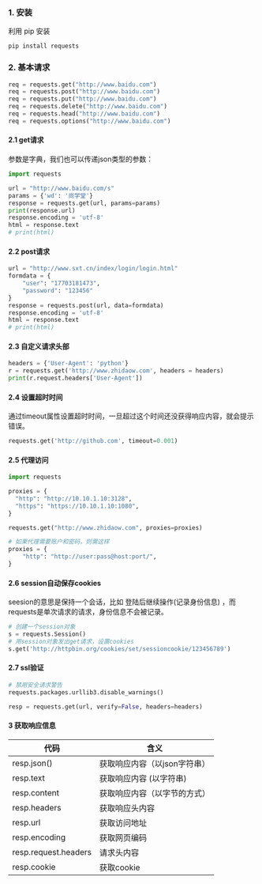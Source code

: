 

### 1. 安装
利用 pip 安装
```
pip install requests
```

### 2. 基本请求
```python
req = requests.get("http://www.baidu.com")
req = requests.post("http://www.baidu.com")
req = requests.put("http://www.baidu.com")
req = requests.delete("http://www.baidu.com")
req = requests.head("http://www.baidu.com")
req = requests.options("http://www.baidu.com")
```

#### 2.1 get请求
参数是字典，我们也可以传递json类型的参数：
```python
import requests

url = "http://www.baidu.com/s"
params = {'wd': '尚学堂'}
response = requests.get(url, params=params)
print(response.url)
response.encoding = 'utf-8'
html = response.text
# print(html)
```

#### 2.2 post请求
```python
url = "http://www.sxt.cn/index/login/login.html"
formdata = {
    "user": "17703181473",
    "password": "123456"
}
response = requests.post(url, data=formdata)
response.encoding = 'utf-8'
html = response.text
# print(html)
```
#### 2.3 自定义请求头部

```python
headers = {'User-Agent': 'python'}
r = requests.get('http://www.zhidaow.com', headers = headers)
print(r.request.headers['User-Agent'])
```

#### 2.4 设置超时时间
通过timeout属性设置超时时间，一旦超过这个时间还没获得响应内容，就会提示错误。

```python
requests.get('http://github.com', timeout=0.001)
```
#### 2.5 代理访问
```python
import requests

proxies = {
  "http": "http://10.10.1.10:3128",
  "https": "https://10.10.1.10:1080",
}

requests.get("http://www.zhidaow.com", proxies=proxies)
```
```python
# 如果代理需要账户和密码，则需这样
proxies = {
    "http": "http://user:pass@host:port/",
}
```

#### 2.6 session自动保存cookies
seesion的意思是保持一个会话，比如 登陆后继续操作(记录身份信息) ，而requests是单次请求的请求，身份信息不会被记录。

```python
# 创建一个session对象 
s = requests.Session() 
# 用session对象发出get请求，设置cookies 
s.get('http://httpbin.org/cookies/set/sessioncookie/123456789') 
```

#### 2.7 ssl验证
```python
# 禁用安全请求警告
requests.packages.urllib3.disable_warnings()

resp = requests.get(url, verify=False, headers=headers)
```
#### 3 获取响应信息

代码 | 含义
-- | --
resp.json()|获取响应内容（以json字符串）
resp.text| 获取响应内容 (以字符串)
resp.content|获取响应内容（以字节的方式）
resp.headers|获取响应头内容
resp.url|获取访问地址
resp.encoding| 获取网页编码
resp.request.headers| 请求头内容
resp.cookie| 获取cookie